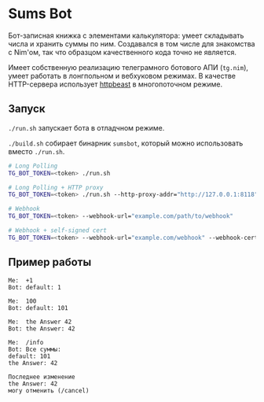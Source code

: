 # Sums Bot

Бот-записная книжка с элементами калькулятора: умеет складывать числа и хранить суммы по ним. Создавался в том числе для знакомства с Nim'ом, так что образцом качественного кода точно не является.

Имеет собственную реализацию телеграмного ботового АПИ (`tg.nim`), умеет работать в лонгпольном и вебхуковом режимах. В качестве HTTP-сервера использует [httpbeast](https://github.com/dom96/httpbeast) в многопоточном режиме.

## Запуск

`./run.sh` запускает бота в отладчном режиме.

`./build.sh` собирает бинарник `sumsbot`, который можно использовать вместо `./run.sh`.

```bash
# Long Polling
TG_BOT_TOKEN=<token> ./run.sh

# Long Polling + HTTP proxy
TG_BOT_TOKEN=<token> ./run.sh --http-proxy-addr="http://127.0.0.1:8118"

# Webhook
TG_BOT_TOKEN=<token> --webhook-url="example.com/path/to/webhook"

# Webhook + self-signed cert
TG_BOT_TOKEN=<token> --webhook-url="example.com/webhook" --webhook-cert-path="path/to/cert.pem"
```

## Пример работы
```
Me:  +1
Bot: default: 1

Me:  100
Bot: default: 101

Me:  the Answer 42
Bot: the Answer: 42

Me:  /info
Bot: Все суммы:
default: 101
the Answer: 42

Последнее изменение
the Answer: 42
могу отменить (/cancel)
```